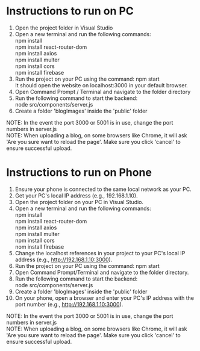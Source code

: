 # Instructions to run on PC
1) Open the project folder in Visual Studio
2) Open a new terminal and run the following commands:  
   npm install  
   npm install react-router-dom  
   npm install axios  
   npm install multer  
   npm install cors  
   npm install firebase  
4) Run the project on your PC using the command: npm start  
   It should open the website on localhost:3000 in your default browser.
6) Open Command Prompt / Terminal and navigate to the folder directory
7) Run the following command to start the backend:  
   node src/components/server.js
8) Create a folder 'blogImages' inside the 'public' folder

NOTE: In the event the port 3000 or 5001 is in use, change the port numbers in server.js  
NOTE: When uploading a blog, on some browsers like Chrome, it will ask 'Are you sure want to reload the page'. Make sure you click 'cancel' to ensure successful upload.


# Instructions to run on Phone  
1) Ensure your phone is connected to the same local network as your PC.  
2) Get your PC's local IP address (e.g., 192.168.1.10).  
3) Open the project folder on your PC in Visual Studio.  
4) Open a new terminal and run the following commands:  
   npm install  
   npm install react-router-dom  
   npm install axios  
   npm install multer  
   npm install cors  
   nom install firebase  
6) Change the localhost references in your project to your PC's local IP address (e.g., http://192.168.1.10:3000).  
7) Run the project on your PC using the command: npm start
8) Open Command Prompt/Terminal and navigate to the folder directory.  
9) Run the following command to start the backend:  
   node src/components/server.js  
10) Create a folder 'blogImages' inside the 'public' folder
12) On your phone, open a browser and enter your PC's IP address with the port number (e.g., http://192.168.1.10:3000).  

NOTE: In the event the port 3000 or 5001 is in use, change the port numbers in server.js  
NOTE: When uploading a blog, on some browsers like Chrome, it will ask 'Are you sure want to reload the page'. Make sure you click 'cancel' to ensure successful upload.
